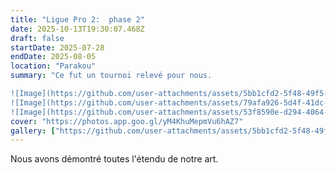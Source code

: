 ```yaml
---
title: "Ligue Pro 2:  phase 2"
date: 2025-10-13T19:30:07.468Z
draft: false
startDate: 2025-07-28
endDate: 2025-08-05
location: "Parakou"
summary: "Ce fut un tournoi relevé pour nous.

![Image](https://github.com/user-attachments/assets/5bb1cfd2-5f48-49f5-8e32-380b3bc1ac31)
![Image](https://github.com/user-attachments/assets/79afa926-5d4f-41dc-88e9-fc85ad72a1ac)
![Image](https://github.com/user-attachments/assets/53f8590e-d294-4064-8b4e-611f840c39c3)"
cover: "https://photos.app.goo.gl/yM4KhuMepmVu6hAZ7"
gallery: ["https://github.com/user-attachments/assets/5bb1cfd2-5f48-49f5-8e32-380b3bc1ac31", "https://github.com/user-attachments/assets/53f8590e-d294-4064-8b4e-611f840c39c3"]
---
```


Nous avons démontré toutes l'étendu de notre art.


